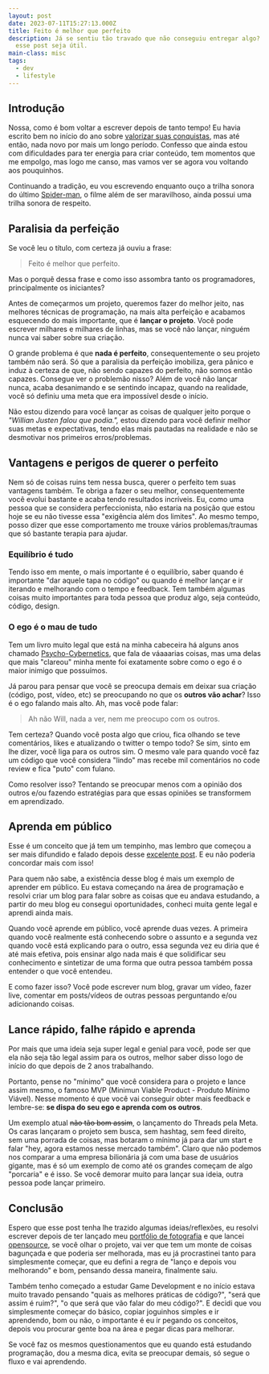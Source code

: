 ```yaml
---
layout: post
date: 2023-07-11T15:27:13.000Z
title: Feito é melhor que perfeito
description: Já se sentiu tão travado que não conseguiu entregar algo? Talvez
  esse post seja útil.
main-class: misc
tags:
  - dev
  - lifestyle
---
```

## Introdução

Nossa, como é bom voltar a escrever depois de tanto tempo! Eu havia escrito bem no início do ano sobre [valorizar suas conquistas](https://willianjusten.com.br/valorize-suas-conquistas), mas até então, nada novo por mais um longo período. Confesso que ainda estou com dificuldades para ter energia para criar conteúdo, tem momentos que me empolgo, mas logo me canso, mas vamos ver se agora vou voltando aos pouquinhos.

Continuando a tradição, eu vou escrevendo enquanto ouço a trilha sonora do último [Spider-man](https://open.spotify.com/album/0rqRGFgE4o8kf6VM18jakx?si=1YXwXIMFQSWYmrVsIWFtAA), o filme além de ser maravilhoso, ainda possui uma trilha sonora de respeito.

## Paralisia da perfeição

Se você leu o título, com certeza já ouviu a frase:

> Feito é melhor que perfeito.

Mas o porquê dessa frase e como isso assombra tanto os programadores, principalmente os iniciantes?

Antes de começarmos um projeto, queremos fazer do melhor jeito, nas melhores técnicas de programação, na mais alta perfeição e acabamos esquecendo do mais importante, que é **lançar o projeto**. Você pode escrever milhares e milhares de linhas, mas se você não lançar, ninguém nunca vai saber sobre sua criação.

O grande problema é que **nada é perfeito**, consequentemente o seu projeto também não será. Só que a paralisia da perfeição imobiliza, gera pânico e induz à certeza de que, não sendo capazes do perfeito, não somos então capazes. Consegue ver o problemão nisso? Além de você não lançar nunca, acaba desanimando e se sentindo incapaz, quando na realidade, você só definiu uma meta que era impossível desde o início.

Não estou dizendo para você lançar as coisas de qualquer jeito porque o *"Willian Justen falou que podia.",* estou dizendo para você definir melhor suas metas e expectativas, tendo elas mais pautadas na realidade e não se desmotivar nos primeiros erros/problemas.

## Vantagens e perigos de querer o perfeito

Nem só de coisas ruins tem nessa busca, querer o perfeito tem suas vantagens também. Te obriga a fazer o seu melhor, consequentemente você evolui bastante e acaba tendo resultados incríveis. Eu, como uma pessoa que se considera perfeccionista, não estaria na posição que estou hoje se eu não tivesse essa "exigência além dos limites". Ao mesmo tempo, posso dizer que esse comportamento me trouxe vários problemas/traumas que só bastante terapia para ajudar. 

### Equilíbrio é tudo

Tendo isso em mente, o mais importante é o equilíbrio, saber quando é importante "dar aquele tapa no código" ou quando é melhor lançar e ir iterando e melhorando com o tempo e feedback. Tem também algumas coisas muito importantes para toda pessoa que produz algo, seja conteúdo, código, design.

### O ego é o mau de tudo

Tem um livro muito legal que está na minha cabeceira há alguns anos chamado [Psycho-Cybernetics](https://www.amazon.com.br/Psycho-Cybernetics-Updated-Expanded-Maxwell-Maltz/dp/0399176136), que fala de váaaarias coisas, mas uma delas que mais "clareou" minha mente foi exatamente sobre como o ego é o maior inimigo que possuímos.

Já parou para pensar que você se preocupa demais em deixar sua criação (código, post, vídeo, etc) se preocupando no que os **outros vão achar**? Isso é o ego falando mais alto. Ah, mas você pode falar:

> Ah não Will, nada a ver, nem me preocupo com os outros.

Tem certeza? Quando você posta algo que criou, fica olhando se teve comentários, likes e atualizando o twitter o tempo todo? Se sim, sinto em lhe dizer, você liga para os outros sim. O mesmo vale para quando você faz um código que você considera "lindo" mas recebe mil comentários no code review e fica "puto" com fulano.

Como resolver isso? Tentando se preocupar menos com a opinião dos outros e/ou fazendo estratégias para que essas opiniões se transformem em aprendizado.

## Aprenda em público

Esse é um conceito que já tem um tempinho, mas lembro que começou a ser mais difundido e falado depois desse [excelente post](https://www.swyx.io/learn-in-public). E eu não poderia concordar mais com isso!

Para quem não sabe, a existência desse blog é mais um exemplo de aprender em público. Eu estava começando na área de programação e resolvi criar um blog para falar sobre as coisas que eu andava estudando, a partir do meu blog eu consegui oportunidades, conheci muita gente legal e aprendi ainda mais.

Quando você aprende em público, você aprende duas vezes. A primeira quando você realmente está conhecendo sobre o assunto e a segunda vez quando você está explicando para o outro, essa segunda vez eu diria que é até mais efetiva, pois ensinar algo nada mais é que solidificar seu conhecimento e sintetizar de uma forma que outra pessoa também possa entender o que você entendeu.

E como fazer isso? Você pode escrever num blog, gravar um vídeo, fazer live, comentar em posts/vídeos de outras pessoas perguntando e/ou adicionando coisas.

## Lance rápido, falhe rápido e aprenda

Por mais que uma ideia seja super legal e genial para você, pode ser que ela não seja tão legal assim para os outros, melhor saber disso logo de início do que depois de 2 anos trabalhando. 

Portanto, pense no "mínimo" que você considera para o projeto e lance assim mesmo, o famoso MVP (Minimun Viable Product - Produto Mínimo Viável). Nesse momento é que você vai conseguir obter mais feedback e lembre-se: **se dispa do seu ego e aprenda com os outros**. 

Um exemplo atual ~~não tão bom assim~~, o lançamento do Threads pela Meta. Os caras lançaram o projeto sem busca, sem hashtag, sem feed direito, sem uma porrada de coisas, mas botaram o mínimo já para dar um start e falar "hey, agora estamos nesse mercado também". Claro que não podemos nos comparar a uma empresa bilionária já com uma base de usuários gigante, mas é só um exemplo de como até os grandes começam de algo "porcaria" e é isso. Se você demorar muito para lançar sua ideia, outra pessoa pode lançar primeiro.

## Conclusão

Espero que esse post tenha lhe trazido algumas ideias/reflexões, eu resolvi escrever depois de ter lançado meu [portfólio de fotografia](https://photos.willianjusten.com.br/) e que lancei [opensource](https://github.com/willianjusten/photos-portfolio), se você olhar o projeto, vai ver que tem um monte de coisas bagunçada e que poderia ser melhorada, mas eu já procrastinei tanto para simplesmente começar, que eu defini a regra de "lanço e depois vou melhorando" e bom, pensando dessa maneira, finalmente saiu.

Também tenho começado a estudar Game Development e no início estava muito travado pensando "quais as melhores práticas de código?", "será que assim é ruim?", "o que será que vão falar do meu código?". E decidi que vou simplesmente começar do básico, copiar joguinhos simples e ir aprendendo, bom ou não, o importante é eu ir pegando os conceitos, depois vou procurar gente boa na área e pegar dicas para melhorar.

Se você faz os mesmos questionamentos que eu quando está estudando programação, dou a mesma dica, evita se preocupar demais, só segue o fluxo e vai aprendendo.